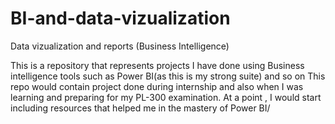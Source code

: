 # BI-and-data-vizualization
Data vizualization and reports (Business Intelligence)


This is a repository that  represents projects I have done using Business intelligence tools such as Power BI(as this is my strong suite)  and so on
This repo would contain project done during internship and also when I was learning and preparing for my PL-300 examination.
At a point , I would start including resources that helped me in the mastery of Power BI/
